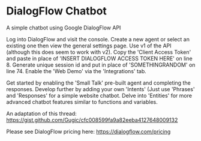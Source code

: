 # DialogFlow Chatbot
A simple chatbot using Google DialogFlow API

Log into DialogFlow and visit the console.
Create a new agent or select an existing one then view the general settings page.
Use v1 of the API (although this does seem to work with v2).
Copy the 'Client Access Token' and paste in place of 'INSERT DIALOGFLOW ACCESS TOKEN HERE' on line 8.
Generate unique session id and put in place of 'SOMETHINGRANDOM' on line 74.
Enable the 'Web Demo' via the 'Integrations' tab.

Get started by enabling the 'Small Talk' pre-built agent and completing the responses.
Develop further by adding your own 'Intents' (Just use 'Phrases' and 'Responses' for a simple website chatbot.
Delve into 'Entities' for more advanced chatbot features similar to functions and variables.

An adaptation of this thread: https://gist.github.com/Gugic/cfc008599fa9a82eeba4127648009132

Please see DialogFlow pricing here: https://dialogflow.com/pricing
